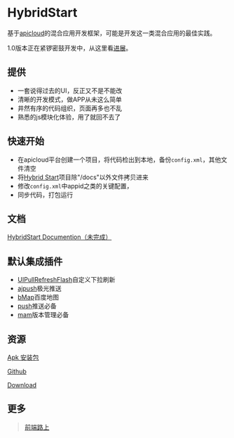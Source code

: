 <br />

# HybridStart

基于[apicloud](http://www.apicloud.com/)的混合应用开发框架，可能是开发这一类混合应用的最佳实践。

1.0版本正在紧锣密鼓开发中，从这里看[进展](https://github.com/tower1229/HybridStart/projects)。

## 提供
- 一套说得过去的UI，反正又不是不能改
- 清晰的开发模式，做APP从未这么简单
- 井然有序的代码组织，页面再多也不乱
- 熟悉的js模块化体验，用了就回不去了

## 快速开始 
- 在apicloud平台创建一个项目，将代码检出到本地，备份`config.xml`，其他文件清空
- 将[Hybrid Start](https://github.com/tower1229/HybridStart.git)项目除"/docs"以外文件拷贝进来
- 修改`config.xml`中appid之类的关键配置，
- 同步代码，打包运行

## 文档 
[HybridStart Documention（未完成）](http://refined-x.com/HybridStart/docs/)

## 默认集成插件
- [UIPullRefreshFlash](http://docs.apicloud.com/Client-API/UI-Layout/UIPullRefreshFlash)自定义下拉刷新
- [ajpush](http://docs.apicloud.com/Client-API/Open-SDK/ajpush)极光推送
- [bMap](http://docs.apicloud.com/Client-API/Open-SDK/bMap)百度地图
- [push](http://docs.apicloud.com/Client-API/Cloud-Service/push)推送必备
- [mam](http://docs.apicloud.com/Client-API/Cloud-Service/mam)版本管理必备

## 资源
[Apk 安装包](http://downloadpkg.apicloud.com/app/download?path=http://7xm7pq.com1.z0.glb.clouddn.com/6df434b5ce9b121f396cb884bd27dc92_d)

[Github](https://github.com/tower1229/HybridStart)

[Download](https://github.com/tower1229/HybridStart/archive/master.zip)

## 更多
> [前端路上](http://refined-x.com)

<br /><br />
